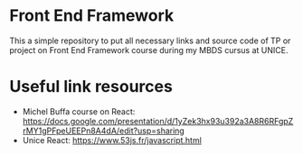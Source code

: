 # Front End Framework
This a simple repository to put all necessary links and source code of TP or project on Front End Framework course during my MBDS cursus at UNICE.

# Useful link resources
- Michel Buffa course on React: https://docs.google.com/presentation/d/1yZek3hx93u392a3A8R6RFgpZrMY1gPFpeUEEPn8A4dA/edit?usp=sharing
- Unice React: https://www.53js.fr/javascript.html
